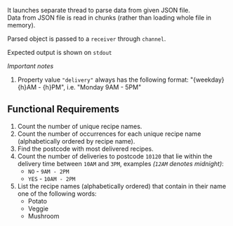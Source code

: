 It launches separate thread to parse data from given JSON file.   
Data from JSON file is read in chunks (rather than loading whole file in memory).

Parsed object is passed to a `receiver` through `channel`.

Expected output is shown on `stdout`


_Important notes_

1. Property value `"delivery"` always has the following format: "{weekday} {h}AM - {h}PM", i.e. "Monday 9AM - 5PM"


Functional Requirements
------

1. Count the number of unique recipe names.
2. Count the number of occurrences for each unique recipe name (alphabetically ordered by recipe name).
3. Find the postcode with most delivered recipes.
4. Count the number of deliveries to postcode `10120` that lie within the delivery time between `10AM` and `3PM`, examples _(`12AM` denotes midnight)_:
    - `NO` - `9AM - 2PM`
    - `YES` - `10AM - 2PM`
5. List the recipe names (alphabetically ordered) that contain in their name one of the following words:
    - Potato
    - Veggie
    - Mushroom
